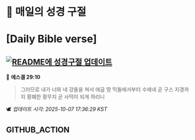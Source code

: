 # 🙏 매일의 성경 구절
# [Daily Bible verse]
## [![README에 성경구절 업데이트](https://github.com/DONGSUKA/first_test/actions/workflows/update-readme-bible.yml/badge.svg)](https://github.com/DONGSUKA/first_test/actions/workflows/update-readme-bible.yml)
<!-- START_BIBLE_VERSE -->
📖 **에스겔 29:10**
> 그러므로 내가 너와 네 강들을 쳐서 애굽 땅 믹돌에서부터 수에네 곧 구스 지경까지 황폐한 황무지 곧 사막이 되게 하리니

🕊️ _업데이트 시각: 2025-10-07 17:36:29 KST_
  <!-- END_BIBLE_VERSE -->
## GITHUB_ACTION
